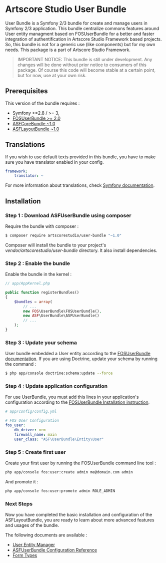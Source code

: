 # Artscore Studio User Bundle

User Bundle is a Symfony 2/3 bundle for create and manage users in Symfony 2/3 application. This bundle centralize commons features around User entity managment based on FOSUserBundle for a better and faster integration of authentification in Artscore Studio Framework based projects. So, this bundle is not for a generic use (like components) but for my own needs. This package is a part of Artscore Studio Framework.

> IMPORTANT NOTICE: This bundle is still under development. Any changes will be done without prior notice to consumers of this package. Of course this code will become stable at a certain point, but for now, use at your own risk.

## Prerequisites

This version of the bundle requires :

* Symfony >=2.8 / >= 3, 
* [FOSUserBundle >= 2.0][1]
* [ASFCoreBundle ~1.0][2]
* [ASFLayoutBundle ~1.0][3]

## Translations

If you wish to use default texts provided in this bundle, you have to make sure you have translator enabled in your config.

```yaml
framework:
    translator: ~
```

For more information about translations, check [Symfony documentation][4].

## Installation

### Step 1 : Download ASFUserBundle using composer

Require the bundle with composer :

```bash
$ composer require artscorestudio/user-bundle "~1.0"
```

Composer will install the bundle to your project's *vendor/artscorestudio/user-bundle* directory. It also install dependencies. 

### Step 2 : Enable the bundle

Enable the bundle in the kernel :

```php
// app/AppKernel.php

public function registerBundles()
{
	$bundles = array(
		// ...
		new FOS\UserBundle\FOSUserBundle(),
		new ASF\UserBundle\ASFUserBundle()
		// ...
	);
}
```

### Step 3 : Update your schema

User bundle embedded a User entity according to the [FOSUserBundle documentation][5]. If you are using Doctrine, update your schema by running the command :

```bash
$ php app/console doctrine:schema:update --force
```

### Step 4 : Update application configuration

For use UserBundle, you must add this lines in your application's configuration according to the [FOSUserBundle Installation instruction][5].

```yaml
# app/config/config.yml

# FOS User Configuration
fos_user:
    db_driver: orm
    firewall_name: main
    user_class: "ASF\UserBundle\Entity\User"
```

### Step 5 : Create first user

Create your first user by running the FOSUserBundle command line tool :
```bash
php app/console fos:user:create admin me@domain.com admin
```

And promote it :
```bash
php app/console fos:user:promote admin ROLE_ADMIN
```

### Next Steps

Now you have completed the basic installation and configuration of the ASFLayoutBundle, you are ready to learn about more advanced features and usages of the bundle.

The following documents are available :
* [User Entity Manager][6]
* [ASFUserBundle Configuration Reference][7]
* [Form Types][8]

[1]: https://packagist.org/packages/friendsofsymfony/user-bundle
[2]: https://packagist.org/packages/artscorestudio/core-bundle
[3]: https://packagist.org/packages/artscorestudio/layout-bundle
[4]: http://symfony.com/doc/current/book/translation.html
[5]: https://github.com/FriendsOfSymfony/FOSUserBundle/blob/master/Resources/doc/index.md
[6]: user-manager.md
[7]: configuration.md
[8]: form-types.md
 